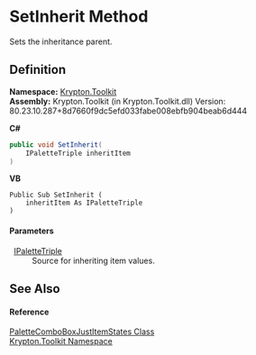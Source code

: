 # SetInherit Method


Sets the inheritance parent.



## Definition
**Namespace:** <a href="79d2eac2-21f4-54ff-7552-b20c33c30600.md">Krypton.Toolkit</a>  
**Assembly:** Krypton.Toolkit (in Krypton.Toolkit.dll) Version: 80.23.10.287+8d7660f9dc5efd033fabe008ebfb904beab6d444

**C#**
``` C#
public void SetInherit(
	IPaletteTriple inheritItem
)
```
**VB**
``` VB
Public Sub SetInherit ( 
	inheritItem As IPaletteTriple
)
```



#### Parameters
<dl><dt>  <a href="6e0b2125-ea47-b68f-46f9-5c79c12d3589.md">IPaletteTriple</a></dt><dd>Source for inheriting item values.</dd></dl>

## See Also


#### Reference
<a href="b1c038b5-dfaa-8c28-0abe-ae25de48d9f9.md">PaletteComboBoxJustItemStates Class</a>  
<a href="79d2eac2-21f4-54ff-7552-b20c33c30600.md">Krypton.Toolkit Namespace</a>  
